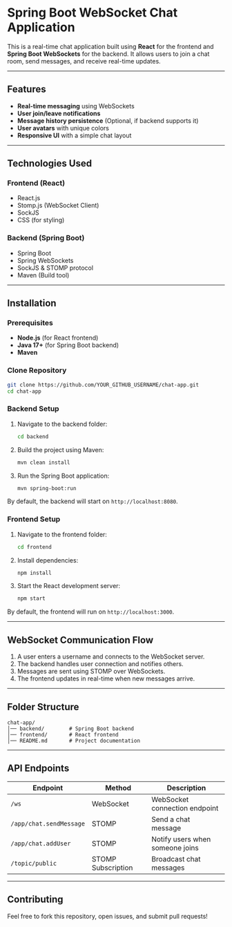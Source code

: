 # Spring Boot WebSocket Chat Application

This is a real-time chat application built using **React** for the frontend and **Spring Boot WebSockets** for the backend. It allows users to join a chat room, send messages, and receive real-time updates.

---

## Features
- **Real-time messaging** using WebSockets
- **User join/leave notifications**
- **Message history persistence** (Optional, if backend supports it)
- **User avatars** with unique colors
- **Responsive UI** with a simple chat layout

---

## Technologies Used

### Frontend (React)
- React.js
- Stomp.js (WebSocket Client)
- SockJS
- CSS (for styling)

### Backend (Spring Boot)
- Spring Boot
- Spring WebSockets
- SockJS & STOMP protocol
- Maven (Build tool)

---

## Installation

### Prerequisites
- **Node.js** (for React frontend)
- **Java 17+** (for Spring Boot backend)
- **Maven**

### Clone Repository
```sh
git clone https://github.com/YOUR_GITHUB_USERNAME/chat-app.git
cd chat-app
```

### Backend Setup
1. Navigate to the backend folder:
   ```sh
   cd backend
   ```
2. Build the project using Maven:
   ```sh
   mvn clean install
   ```
3. Run the Spring Boot application:
   ```sh
   mvn spring-boot:run
   ```

By default, the backend will start on `http://localhost:8080`.

### Frontend Setup
1. Navigate to the frontend folder:
   ```sh
   cd frontend
   ```
2. Install dependencies:
   ```sh
   npm install
   ```
3. Start the React development server:
   ```sh
   npm start
   ```

By default, the frontend will run on `http://localhost:3000`.

---

## WebSocket Communication Flow
1. A user enters a username and connects to the WebSocket server.
2. The backend handles user connection and notifies others.
3. Messages are sent using STOMP over WebSockets.
4. The frontend updates in real-time when new messages arrive.

---

## Folder Structure
```
chat-app/
│── backend/        # Spring Boot backend
│── frontend/       # React frontend
│── README.md       # Project documentation
```

---

## API Endpoints
| Endpoint | Method | Description |
|----------|--------|-------------|
| `/ws` | WebSocket | WebSocket connection endpoint |
| `/app/chat.sendMessage` | STOMP | Send a chat message |
| `/app/chat.addUser` | STOMP | Notify users when someone joins |
| `/topic/public` | STOMP Subscription | Broadcast chat messages |

---

## Contributing
Feel free to fork this repository, open issues, and submit pull requests!

